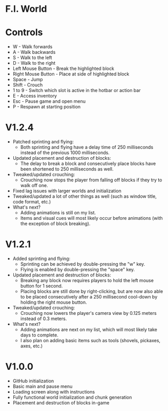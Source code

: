 # F.I. World
# Controls
* W - Walk forwards
* A - Walk backwards
* S - Walk to the left
* D - Walk to the right
* Left Mouse Button - Break the highlighted block
* Right Mouse Button - Place at side of highlighted block
* Space - Jump
* Shift - Crouch
* 1 to 9 - Switch which slot is active in the hotbar or action bar
* E - Access inventory
* Esc - Pause game and open menu
* P - Respawn at starting position
# V1.2.4
* Patched sprinting and flying:
    * Both sprinting and flying have a delay time of 250 milliseconds instead of the previous 1000 milliseconds.
* Updated placement and destruction of blocks:
    * The delay to break a block and consecutively place blocks have been shortened to 250 milliseconds as well.
* Tweaked/updated crouching:
    * Crouching now stops the player from falling off blocks if they try to walk off one.
* Fixed lag issues with larger worlds and initialization
* Tweaked/updated a lot of other things as well (such as window title, code format, etc.)
* What's next?
    * Adding animations is still on my list.
    * Items and visual cues will most likely occur before animations (with the exception of block breaking).
# V1.2.1
* Added sprinting and flying:
    * Sprinting can be achieved by double-pressing the "w" key.
    * Flying is enabled by double-pressing the "space" key.
* Updated placement and destruction of blocks:
    * Breaking any block now requires players to hold the left mouse button for 1 second.
    * Placing blocks are still done by right-clicking, but are now also able to be placed consecutively after a 250
    millisecond cool-down by holding the right mouse button.
* Tweaked/updated crouching:
    * Crouching now lowers the player's camera view by 0.125 meters instead of 0.3 meters.
* What's next?
    * Adding animations are next on my list, which will most likely take days to complete.
    * I also plan on adding basic items such as tools (shovels, pickaxes, axes, etc.)
# V1.0.0
* GitHub initialization
* Basic main and pause menu
* Loading screen along with instructions
* Fully functional world initialization and chunk generation
* Placement and destruction of blocks in-game
